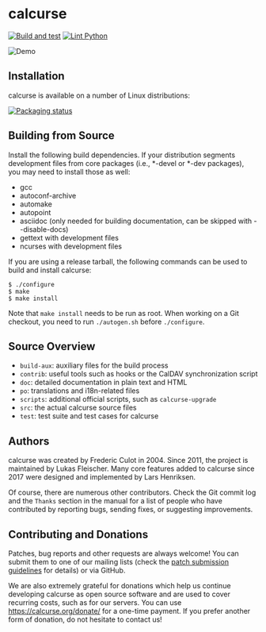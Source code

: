 # calcurse

[![Build and test](https://github.com/lfos/calcurse/actions/workflows/make.yml/badge.svg)](https://github.com/lfos/calcurse/actions/workflows/make.yml)
[![Lint Python](https://github.com/lfos/calcurse/actions/workflows/lint_python.yml/badge.svg)](https://github.com/lfos/calcurse/actions/workflows/lint_python.yml)

![Demo](https://calcurse.org/images/demo.gif)

## Installation

calcurse is available on a number of Linux distributions:

[![Packaging status](https://repology.org/badge/vertical-allrepos/calcurse.svg?columns=3)](https://repology.org/project/calcurse/versions)

## Building from Source

Install the following build dependencies. If your distribution segments
development files from core packages (i.e., \*-devel or \*-dev packages), you
may need to install those as well:

* gcc
* autoconf-archive
* automake
* autopoint
* asciidoc (only needed for building documentation, can be skipped with --disable-docs)
* gettext with development files
* ncurses with development files

If you are using a release tarball, the following commands can be used to build
and install calcurse:

    $ ./configure
    $ make
    $ make install

Note that `make install` needs to be run as root. When working on a Git
checkout, you need to run `./autogen.sh` before `./configure`.

## Source Overview

* `build-aux`: auxiliary files for the build process
* `contrib`: useful tools such as hooks or the CalDAV synchronization script
* `doc`: detailed documentation in plain text and HTML
* `po`: translations and i18n-related files
* `scripts`: additional official scripts, such as `calcurse-upgrade`
* `src`: the actual calcurse source files
* `test`: test suite and test cases for calcurse

## Authors

calcurse was created by Frederic Culot in 2004. Since 2011, the project is
maintained by Lukas Fleischer. Many core features added to calcurse since 2017
were designed and implemented by Lars Henriksen.

Of course, there are numerous other contributors. Check the Git commit log and
the `Thanks` section in the manual for a list of people who have contributed by
reporting bugs, sending fixes, or suggesting improvements.

## Contributing and Donations

Patches, bug reports and other requests are always welcome! You can submit them
to one of our mailing lists (check the [patch submission
guidelines](doc/submitting-patches.txt) for details) or via GitHub.

We are also extremely grateful for donations which help us continue developing
calcurse as open source software and are used to cover recurring costs, such as
for our servers. You can use https://calcurse.org/donate/ for a one-time
payment. If you prefer another form of donation, do not hesitate to contact us!
